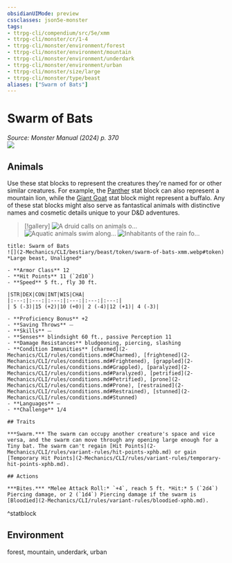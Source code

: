 ```yaml
---
obsidianUIMode: preview
cssclasses: json5e-monster
tags:
- ttrpg-cli/compendium/src/5e/xmm
- ttrpg-cli/monster/cr/1-4
- ttrpg-cli/monster/environment/forest
- ttrpg-cli/monster/environment/mountain
- ttrpg-cli/monster/environment/underdark
- ttrpg-cli/monster/environment/urban
- ttrpg-cli/monster/size/large
- ttrpg-cli/monster/type/beast
aliases: ["Swarm of Bats"]
---
```

# Swarm of Bats
*Source: Monster Manual (2024) p. 370*  
![](2-Mechanics/CLI/bestiary/beast/img/swarm-of-bats.webp#right)

## Animals

Use these stat blocks to represent the creatures they're named for or other similar creatures. For example, the [Panther](2-Mechanics/CLI/bestiary/beast/panther-xmm.md) stat block can also represent a mountain lion, while the [Giant Goat](2-Mechanics/CLI/bestiary/beast/giant-goat-xmm.md) stat block might represent a buffalo. Any of these stat blocks might also serve as fantastical animals with distinctive names and cosmetic details unique to your D&D adventures.

> [!gallery]
![A druid calls on animals o...](2-Mechanics/CLI/bestiary/beast/img/animals-hills-and-mountains.webp "A druid calls on animals of the hills and mountains to aid her cause")
![Aquatic animals swim along...](2-Mechanics/CLI/bestiary/beast/img/animals-aquatic.webp "Aquatic animals swim alongside a druid exploring the sea")
![Inhabitants of the rain fo...](2-Mechanics/CLI/bestiary/beast/img/animals-rainforest.webp "Inhabitants of the rain forest answer a druid's summons")

```ad-statblock
title: Swarm of Bats
![](2-Mechanics/CLI/bestiary/beast/token/swarm-of-bats-xmm.webp#token)
*Large beast, Unaligned*

- **Armor Class** 12 
- **Hit Points** 11 (`2d10`) 
- **Speed** 5 ft., fly 30 ft.

|STR|DEX|CON|INT|WIS|CHA|
|:---:|:---:|:---:|:---:|:---:|:---:|
| 5 (-3)|15 (+2)|10 (+0)| 2 (-4)|12 (+1)| 4 (-3)|

- **Proficiency Bonus** +2
- **Saving Throws** ⏤
- **Skills** ⏤
- **Senses** blindsight 60 ft., passive Perception 11
- **Damage Resistances** bludgeoning, piercing, slashing
- **Condition Immunities** [charmed](2-Mechanics/CLI/rules/conditions.md#Charmed), [frightened](2-Mechanics/CLI/rules/conditions.md#Frightened), [grappled](2-Mechanics/CLI/rules/conditions.md#Grappled), [paralyzed](2-Mechanics/CLI/rules/conditions.md#Paralyzed), [petrified](2-Mechanics/CLI/rules/conditions.md#Petrified), [prone](2-Mechanics/CLI/rules/conditions.md#Prone), [restrained](2-Mechanics/CLI/rules/conditions.md#Restrained), [stunned](2-Mechanics/CLI/rules/conditions.md#Stunned)
- **Languages** —
- **Challenge** 1/4

## Traits

***Swarm.*** The swarm can occupy another creature's space and vice versa, and the swarm can move through any opening large enough for a Tiny bat. The swarm can't regain [Hit Points](2-Mechanics/CLI/rules/variant-rules/hit-points-xphb.md) or gain [Temporary Hit Points](2-Mechanics/CLI/rules/variant-rules/temporary-hit-points-xphb.md).

## Actions

***Bites.*** *Melee Attack Roll:* `+4`, reach 5 ft. *Hit:* 5 (`2d4`) Piercing damage, or 2 (`1d4`) Piercing damage if the swarm is [Bloodied](2-Mechanics/CLI/rules/variant-rules/bloodied-xphb.md).
```
^statblock

## Environment

forest, mountain, underdark, urban